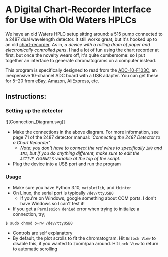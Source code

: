 # A Digital Chart-Recorder Interface for Use with Old Waters HPLCs

We have an old Waters HPLC setup sitting around: a 515 pump connected to a 2487 dual wavelength detector. It still works great, but it's hooked up to an old [chart-recorder](https://faraday.physics.utoronto.ca/specs/goerz-se120.html). As in, *a device with a rolling drum of paper and electronically controlled pens*. I had a lot of fun using the chart recorder at first, but once the novelty wears off, it's quite cumbersome: so I put together an interface to generate chromatograms on a computer instead.

This program is specifically designed to read from the [ADC-10-F103C](https://github.com/swharden/ADC-10-F103C), an inexpensive 10-channel ADC board with a USB adapter. You can get these for $5-$20 from eBay, Amazon, AliExpress, etc.

## Instructions:

### Setting up the detector

![[Connection_Diagram.svg]]

- Make the connections in the above diagram. For more information, see page 71 of the 2487 detector manual: *'Connecting the 2487 Detector to a Chart Recorder'*
	- *Note: you don't have to connect the red wires to specifically `IN8` and `IN1`, but if you do anything different, make sure to edit the `ACTIVE_CHANNELS` variable at the top of the script.*
- Plug the device into a USB port and run the program

### Usage
- Make sure you have Python 3.10, `matplotlib`, and `tkinter`
- On Linux, the serial port is typically `/dev/ttyUSB0`
	- If you're on Windows, google something about COM ports. I don't have Windows so I can't test it!
- If you get a `Permission denied` error when trying to initialize a connection, try;
```bash
$ sudo chmod o+rw /dev/ttyUSB0
```
- Controls are self explanatory
- By default, the plot scrolls to fit the chromatogram. Hit `Unlock View` to disable this, if you wanted to zoom/pan around. Hit `Lock View` to return to automatic scrolling




